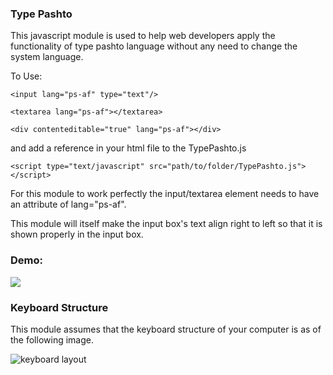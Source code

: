 ### Type Pashto

This javascript module is used to help web developers apply the functionality of type pashto language without any need to change the system language.

To Use: 

	<input lang="ps-af" type="text"/>

	<textarea lang="ps-af"></textarea>

	<div contenteditable="true" lang="ps-af"></div>
	

and add a reference in your html file to the TypePashto.js

	<script type="text/javascript" src="path/to/folder/TypePashto.js"></script>

For this module to work perfectly the input/textarea element needs to have an attribute of lang="ps-af".

This module will itself make the input box's text align right to left so that it is shown properly in the input box.


### Demo:

![](https://github.com/walid-mashal/Type-Pashto/blob/master/img/pashto_type_final.gif)


### Keyboard Structure

This module assumes that the keyboard structure of your computer is as of the following image.

![keyboard layout](https://github.com/walid-mashal/Type-Pashto/blob/master/img/pashto_keyboard.png)
